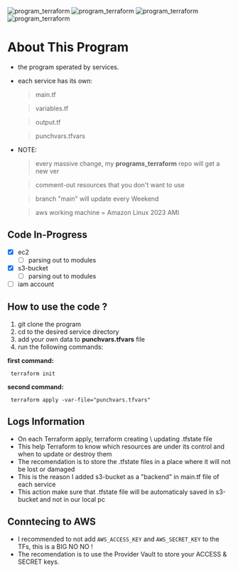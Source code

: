![program_terraform](https://img.shields.io/badge/WORKING%20MACHINES-Ubuntu%20&%20Manjaro-purple)
![program_terraform](https://img.shields.io/badge/PROGRAM_TERRAFORM%20VERSION-1.0.2-purple)
![program_terraform](https://img.shields.io/badge/CHANGELOG%20STATUS-Removed%20+%20Added-purple)
![program_terraform](https://img.shields.io/badge/PROVIDER%20-AWS-purple)


# About This Program
- the program sperated by services.
- each service has its own:
	> main.tf

	> variables.tf 

	> output.tf

	> punchvars.tfvars

- NOTE:   
	> every massive change, my **programs_terraform** repo will get a new ver

	> comment-out resources that you don't want to use

	> branch "main" will update every Weekend

	> aws working machine = Amazon Linux 2023 AMI

## Code In-Progress
- [x] ec2
	- [ ] parsing out to modules
- [x] s3-bucket
	- [ ] parsing out to modules
- [ ] iam account

## How to use the code ?
1. git clone the program
2. cd to the desired service directory
3. add your own data to **punchvars.tfvars** file
4. run the following commands:
	
**first command:**
```
 terraform init
```

**second command:** 
```
 terraform apply -var-file="punchvars.tfvars"
```

## Logs Information
- On each Terraform apply, terraform creating \ updating .tfstate file
- This help Terraform to know which resources are under its control and when to update or destroy them
- The recomendation is to store the .tfstate files in a place where it will not be lost or damaged
- This is the reason I added s3-bucket as a "backend" in main.tf file of each service
- This action make sure that .tfstate file will be automaticaly saved in s3-bucket and not in our local pc

## Conntecing to AWS
- I recommended to not add `AWS_ACCESS_KEY` and `AWS_SECRET_KEY` to the TFs, this is a BIG NO NO !
- The recomendation is to use the Provider Vault to store your ACCESS & SECRET keys.
